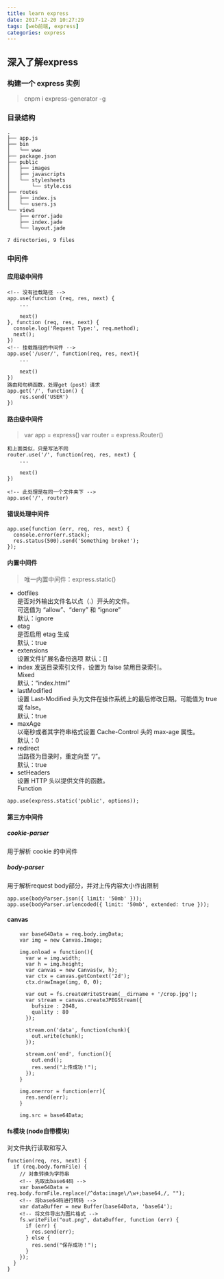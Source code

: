 ```yaml
---
title: learn express
date: 2017-12-20 10:27:29
tags: [web前端, express]
categories: express
---
```


## 深入了解express

### 构建一个 express 实例
> cnpm i express-generator -g

### 目录结构
```
.
├── app.js
├── bin
│   └── www
├── package.json
├── public
│   ├── images
│   ├── javascripts
│   └── stylesheets
│       └── style.css
├── routes
│   ├── index.js
│   └── users.js
└── views
    ├── error.jade
    ├── index.jade
    └── layout.jade

7 directories, 9 files
```

### 中间件
#### 应用级中间件
```
<!-- 没有挂载路径 -->
app.use(function (req, res, next) {
    ...

    next()
}, function (req, res, next) {
  console.log('Request Type:', req.method);
  next();
})
<!-- 挂载路径的中间件 -->
app.use('/user/', function(req, res, next){
    ...

    next()
})
路由和句柄函数，处理get（post）请求
app.get('/', function() {
    res.send('USER')
})
```
#### 路由级中间件
> var app = express()
> var router = express.Router()
```
和上面类似，只是写法不同
router.use('/', function(req, res, next) {
    ...

    next()
})

<!-- 此处理是在同一个文件夹下 -->
app.use('/', router)
```

#### 错误处理中间件
```
app.use(function (err, req, res, next) {
  console.error(err.stack);
  res.status(500).send('Something broke!');
});
```

#### 内置中间件
> 唯一内置中间件：express.static()
* dotfiles	
是否对外输出文件名以点（.）开头的文件。        
可选值为 “allow”、“deny” 和 “ignore”	 
默认：ignore
* etag	
是否启用 etag 生成	
默认：true
* extensions	
设置文件扩展名备份选项	
默认：[]
* index	
发送目录索引文件，设置为 false 禁用目录索引。	
Mixed	
默认：“index.html”
* lastModified	
设置 Last-Modified 头为文件在操作系统上的最后修改日期。可能值为 true 或 false。		
默认：true
* maxAge	
以毫秒或者其字符串格式设置 Cache-Control 头的 max-age 属性。	
默认：0
* redirect	
当路径为目录时，重定向至 “/”。		
默认：true
* setHeaders	
设置 HTTP 头以提供文件的函数。	
Function	 
```
app.use(express.static('public', options));
```

#### 第三方中间件
##### cookie-parser
用于解析 cookie 的中间件
##### body-parser
用于解析request body部分，并对上传内容大小作出限制
```
app.use(bodyParser.json({ limit: '50mb' }));
app.use(bodyParser.urlencoded({ limit: '50mb', extended: true }));
```
#### canvas 
```
    var base64Data = req.body.imgData;
    var img = new Canvas.Image;

    img.onload = function(){
      var w = img.width;
      var h = img.height;
      var canvas = new Canvas(w, h);
      var ctx = canvas.getContext('2d');
      ctx.drawImage(img, 0, 0);

      var out = fs.createWriteStream(__dirname + '/crop.jpg');
      var stream = canvas.createJPEGStream({
        bufsize : 2048,
        quality : 80
      });

      stream.on('data', function(chunk){
        out.write(chunk);
      });

      stream.on('end', function(){
        out.end();
        res.send("上传成功！");
      });
    }

    img.onerror = function(err){
      res.send(err);
    }

    img.src = base64Data;
```
#### fs模块 (node自带模块)
对文件执行读取和写入
```
function(req, res, next) {
  if (req.body.formFile) {
    // 对象转换为字符串
    <!-- 先取出base64码 -->
    var base64Data = req.body.formFile.replace(/^data:image\/\w+;base64,/, "");
    <!-- 将base64码进行转码 -->
    var dataBuffer = new Buffer(base64Data, 'base64');
    <!-- 将文件导出为图片格式 -->
    fs.writeFile("out.png", dataBuffer, function (err) {
      if (err) {
        res.send(err);
      } else {
        res.send("保存成功！");
      }
    });
  }
}
```